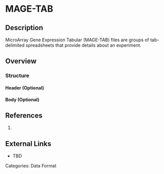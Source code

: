 # MAGE-TAB #
## Description ##

MicroArray Gene Expression Tabular (MAGE-TAB) files are groups of tab-delimited spreadsheets that provide details about an experiment.  

## Overview ##
### Structure ###
#### Header (Optional) ####
#### Body (Optional) ####
## References ##
1.

## External Links ##
* TBD

Categories: Data Format
